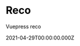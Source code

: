 ---
title: Reco
github: https://github.com/vuepress-reco/vuepress-theme-reco
demo: https://vuepress-theme-reco.recoluan.com/
license: MIT
author: Vuepress reco
author_link: ''
author_twitter: ''
date: 2021-04-29T00:00:00.000Z
ssg:
  - Vuepress
cms:
  - Markdown
css: null
category:
  - Blog
  - Documentation
description: >-
  A simple and beautiful vuepress Blog & Doc theme.This is a Vuepress theme,
  which is designed to add blog categories, tag walls, pagination, comments and
  other functions required.
draft: true
publish_date: '2021-03-20T16:34:25Z'
update_date: '2022-11-28T15:20:48Z'
github_star: 259
github_fork: 62
---